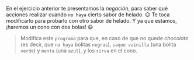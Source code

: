 <gs-attire attire-url="https://raw.githubusercontent.com/MumukiProject/mumuki-guia-gobstones-alternativa-kids/master/assets/attires/config.json"> </gs-attire> <gs-toolbox toolbox-url="https://raw.githubusercontent.com/MumukiProject/mumuki-guia-gobstones-alternativa-kids/master/assets/toolbox.xml"> </gs-toolbox>

En el ejercicio anterior te presentamos la _negación_, para saber qué acciones realizar cuando  `no haya` cierto sabor de helado. :wink: Te toca modificarlo para probarlo con otro sabor de helado. Y ya que estamos, ¡haremos un cono con dos bolas! :smiley:

> Modifica este `programa` para que, en caso de que no quede _chocolate_ (es decir, que `no haya` bolitas `negras`), `saque vainilla` (una bolita `verde`) y `menta` (una `azul`), y los `sirva` en el cono.
